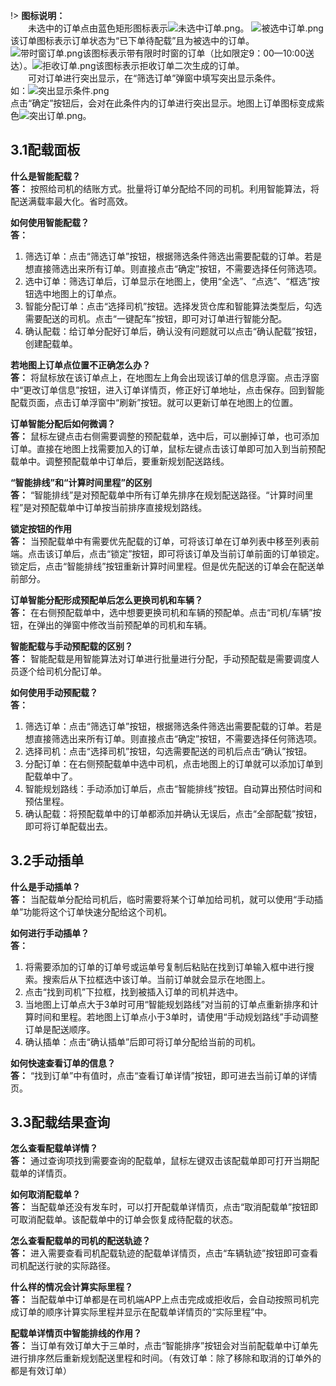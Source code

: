 <!--#### 3.1调度管理
1. 如何使用智能配载？  
答：  
&emsp;&emsp;A.筛选订单（点击“筛选订单”按钮，根据筛选条件筛选出订单。也可直接点击“确定“按钮，显示所有待配载的订单）-->
!> 
**图标说明：**  
&emsp;&emsp;未选中的订单点由蓝色矩形图标表示![未选中订单.png](https://i.loli.net/2019/03/25/5c9844125b6e8.png)。
![被选中订单.png](https://i.loli.net/2019/03/25/5c9844125d000.png)该订单图标表示订单状态为“已下单待配载”且为被选中的订单。![带时窗订单.png](https://i.loli.net/2019/03/25/5c98441260474.png)该图标表示带有限时时窗的订单（比如限定9：00—10:00送达）。![拒收订单.png](https://i.loli.net/2019/03/25/5c9844125e96d.png)该图标表示拒收订单二次生成的订单。  
&emsp;&emsp;可对订单进行突出显示，在“筛选订单”弹窗中填写突出显示条件。  
如：![突出显示条件.png](https://i.loli.net/2019/01/15/5c3d856ddce8e.png)  
点击“确定”按钮后，会对在此条件内的订单进行突出显示。地图上订单图标变成紫色![突出订单.png](https://i.loli.net/2019/03/25/5c98441261e57.png)。  
  
  ## 3.1配载面板
  **什么是智能配载？**  
  **答：** 按照给司机的结账方式。批量将订单分配给不同的司机。利用智能算法，将配送满载率最大化。省时高效。  
    
**如何使用智能配载？**  
**答：**   
1. 筛选订单：点击“筛选订单”按钮，根据筛选条件筛选出需要配载的订单。若是想直接筛选出来所有订单。则直接点击“确定”按钮，不需要选择任何筛选项。  
2. 选中订单：筛选订单后，订单显示在地图上，使用“全选”、“点选”、“框选”按钮选中地图上的订单点。  
3. 智能分配订单：点击“选择司机”按钮。选择发货仓库和智能算法类型后，勾选需要配送的司机。点击“一键配车”按钮，即可对订单进行智能分配。  
4. 确认配载：给订单分配好订单后，确认没有问题就可以点击“确认配载”按钮，创建配载单。  
  
**若地图上订单点位置不正确怎么办？**  
**答：** 将鼠标放在该订单点上，在地图左上角会出现该订单的信息浮窗。点击浮窗中“更改订单信息”按钮，进入订单详情页，修正好订单地址，点击保存。回到智能配载页面，点击订单浮窗中“刷新”按钮。就可以更新订单在地图上的位置。  
    
**订单智能分配后如何微调？**   
**答：** 鼠标左键点击右侧需要调整的预配载单，选中后，可以删掉订单，也可添加订单。直接在地图上找需要加入的订单，鼠标左键点击该订单即可加入到当前预配载单中。调整预配载单中订单后，要重新规划配送路线。  
  
**“智能排线”和“计算时间里程”的区别**  
**答：** “智能排线”是对预配载单中所有订单先排序在规划配送路径。“计算时间里程”是对预配载单中订单按当前排序直接规划路线。  
    
**锁定按钮的作用**  
**答：** 当预配载单中有需要优先配载的订单，可将该订单在订单列表中移至列表前端。点击该订单后，点击“锁定”按钮，即可将该订单及当前订单前面的订单锁定。锁定后，点击“智能排线”按钮重新计算时间里程。但是优先配送的订单会在配送单前部分。  
   
**订单智能分配形成预配单后怎么更换司机和车辆？**  
**答：** 在右侧预配载单中，选中想要更换司机和车辆的预配单。点击“司机/车辆”按钮，在弹出的弹窗中修改当前预配单的司机和车辆。  
  
**智能配载与手动预配载的区别？**  
**答：** 智能配载是用智能算法对订单进行批量进行分配，手动预配载是需要调度人员逐个给司机分配订单。  
  
**如何使用手动预配载？**  
**答：**  
1. 筛选订单：点击“筛选订单”按钮，根据筛选条件筛选出需要配载的订单。若是想直接筛选出来所有订单。则直接点击“确定”按钮，不需要选择任何筛选项。  
2. 选择司机：点击“选择司机”按钮，勾选需要配送的司机后点击“确认”按钮。  
3. 分配订单：在右侧预配载单中选中司机，点击地图上的订单就可以添加订单到配载单中了。 
4. 智能规划路线：手动添加订单后，点击“智能排线”按钮。自动算出预估时间和预估里程。
5. 确认配载：将预配载单中的订单都添加并确认无误后，点击“全部配载”按钮，即可将订单配载出去。  
 
## 3.2手动插单  
**什么是手动插单？**  
**答：** 当配载单分配给司机后，临时需要将某个订单加给司机，就可以使用“手动插单”功能将这个订单快速分配给这个司机。  
  
**如何进行手动插单？**  
**答：**  
1. 将需要添加的订单的订单号或运单号复制后粘贴在找到订单输入框中进行搜索。搜索后从下拉框选中该订单。当前订单就会显示在地图上。  
2. 点击“找到司机”下拉框，找到被插入订单的司机并选中。  
3. 当地图上订单点大于3单时可用“智能规划路线”对当前的订单点重新排序和计算时间和里程。若地图上订单点小于3单时，请使用“手动规划路线”手动调整订单是配送顺序。  
4. 确认插单：点击“确认插单”后即可将订单分配给当前的司机。  
  
**如何快速查看订单的信息？**  
**答：** “找到订单”中有值时，点击“查看订单详情”按钮，即可进去当前订单的详情页。  
## 3.3配载结果查询  
**怎么查看配载单详情？**  
**答：** 通过查询项找到需要查询的配载单，鼠标左键双击该配载单即可打开当期配载单的详情页。  
  
**如何取消配载单？**  
**答：** 当配载单还没有发车时，可以打开配载单详情页，点击“取消配载单”按钮即可取消配载单。该配载单中的订单会恢复成待配载的状态。  
  
**怎么查看配载单的司机的配送轨迹？**   
**答：** 进入需要查看司机配载轨迹的配载单详情页，点击“车辆轨迹”按钮即可查看司机配送行驶的实际路径。  
  
**什么样的情况会计算实际里程？**  
**答：** 当配载单中订单都是在司机端APP上点击完成或拒收后，会自动按照司机完成订单的顺序计算实际里程并显示在配载单详情页的“实际里程”中。  
  
**配载单详情页中智能排线的作用？**  
**答：** 当订单有效订单大于三单时，点击“智能排序”按钮会对当前配载单中订单先进行排序然后重新规划配送里程和时间。（有效订单：除了移除和取消的订单外的都是有效订单）  

















<!--&emsp;&emsp;对订单进行调度操作及对配载单进行管理。在新版本中，我们将智能配载和手动配载分成两个菜单，根据实际需要现在适合的配单方式。
## 3.1智能配载
&emsp;&emsp;打开智能配载页面，地图面板默认加载出禁行区。  
  
![智能配载.png](https://i.loli.net/2019/03/25/5c9844130bcb1.png)

**图标说明：**  
&emsp;&emsp;未选中的订单点由蓝色矩形图标表示![未选中订单.png](https://i.loli.net/2019/03/25/5c9844125b6e8.png)。
![被选中订单.png](https://i.loli.net/2019/03/25/5c9844125d000.png)该订单图标表示订单状态为“已下单待配载”且为被选中的订单。![带时窗订单.png](https://i.loli.net/2019/03/25/5c98441260474.png)该图标表示带有限时时窗的订单（比如限定9：00—10:00送达）。![拒收订单.png](https://i.loli.net/2019/03/25/5c9844125e96d.png)该图标表示拒收订单二次生成的订单。  
&emsp;&emsp;可对订单进行突出显示，在“筛选订单”弹窗中填写突出显示条件。  
如：![突出显示条件.png](https://i.loli.net/2019/01/15/5c3d856ddce8e.png)  
点击“确定”按钮后，会对在此条件内的订单进行突出显示。地图上订单图标变成紫色![突出订单.png](https://i.loli.net/2019/03/25/5c98441261e57.png)。  
智能配载操作步骤：
* **第一步：**筛选订单
点击“筛选订单”按钮，弹出筛选订单弹窗。

&emsp;&emsp;根据“要求送达时间”和“下单时间”将特定的订单筛选出来。也可以不选择筛选条件，直接点击“确定”按钮，在地图上显示所有状态为“已下单待配载”的订单。  

* **第二步：**选中订单
可以点击“全选”按钮，全选地图上订单点。，也可以点击“框选”按钮，在地图上画矩形进行选中订单。在使用“框选”按钮以后，该按钮将变为不可使用状态，若想再次使用，则要先点击“点选”按钮，此时“框选”按钮变为可使用状态。订单选中以后图标变为绿色。
* **第三步：**筛选司机
点击“筛选司机”按钮，进入选择司机弹窗。  
  
![智能选择司机.png](https://i.loli.net/2019/03/25/5c9844128dbaa.png)
“选择发货仓库”：从下拉框中选出发货仓库。当只有一个发货仓库时，会默认带出，不用下拉选择。    
“卸货时长”/“智能算法类型”：在账号开通时，就进行智能算法配置。选择司机弹窗打开时自动显示。“卸货时长”可进行适当修改，“智能算法类型”可从下拉框中更换算法类型。    
“选择可用司机”：勾选司机名称前单选框，选择要配载的司机。点击司机名称，出现下拉列表，展示所有可用司机名称，可以点击更换配载司机。  
“随机排序”：点击该按钮，对选择的司机随机排序。  
“一键配车”：点击即可对选择的司机进行配载。将订单分配以后生成预配载单，显示在右侧预览栏中。  
* **第四步：**智能排线  
&emsp;&emsp;点击预配单，选中当前订单分组，点击“智能排线”按钮，即可对当前分组进行智能规划最佳路线。  
&emsp;&emsp;当手动调整订单顺序后，请点击“计算时间里程”按钮或点击“重新计算时间里程”按钮，按照当前排序重现计算时间里程。  
&emsp;&emsp;若有紧急单需要排在前面，请将紧急单按照优先级往前排序。拍完后在订单列表中，选中最后一个紧急单，点击“锁定”按钮，这样选中的订单以及该订单上面的订单都被锁定了。再次“智能排线”后紧急单就会排在前面。

规划路线后，该按钮名称变为“查看全部分组”。点击后可查看其他分组。
* **第五步：**确认配载,确认配载有两种方式：

    * 规划路线后，点击“重新计算里程”按钮，将最新的配送里程和配送时间更新到预配单中。点击“确认配载”按钮，即可将当前预配单配载给司机。
    * 在一键配车生成预配单后，不规划路线，直接点击“确认配载”按钮，将所有预配单一起配载出去。
在确认配载之前，点击“清空重配”按钮，可将订单还原到初始状态。

## 3.2手动预配载
&emsp;&emsp;当打开手动预配载页面时，地图默认显示出设定的禁行区。
  
 ![手动预配载.png](https://i.loli.net/2019/03/25/5c9886838c2ef.png)
   
手动预配载操作步骤：
* 第一步：选择司机
点击“选择司机”按钮，弹出选择司机弹窗。勾选司机名称前单选框即可选中待配载的司机，可多选。点击司机名称，出现下拉列表，展示所有可用司机名称，可以点击更换配载司机。
  
![手动配载选择司机.png](https://i.loli.net/2019/03/25/5c9886832766a.png)
  
&emsp;&emsp;卸货时长和自动凑单类型会默认显示出来，但是可以手动更改合适的值。选择需要分配的司机，可以全选。点击确认按钮，生成预配载单，展示在右侧列表上。
  
![手动预配载配载单.png](https://i.loli.net/2019/03/25/5c98875e73060.png)
  
&emsp;&emsp;默认司机送货结束后返回仓库，此时预估时间和预估里程会加上回仓的时间和里程，可以点击“回仓”按钮，不规划出车辆回仓路线。
  
![禁行区.png](https://i.loli.net/2019/01/15/5c3db9dbe5090.png)鼠标放在此图标上，显示当前车辆能行驶的禁行区名称。
* 第二步：筛选订单
点击“筛选订单”按钮，弹出筛选订单弹窗，可根据筛选条件对订单进行筛选显示在地图上。也可直接点击“确定”按钮，显示所有状态为“已下单待配载”的订单点。可填写突出条件，对订单进行突出显示。
* 第三步：选中订单
点击“全选”按钮![全选.png](https://i.loli.net/2019/01/15/5c3db9dbe6916.png)，直接选中地图上所有订单。也可以点击“框选”按钮![框选.png](https://i.loli.net/2019/01/15/5c3db9dc15dfb.png)在地图上画矩形，框选订单点。
* 第四步：添加订单到预配载单中
在右侧预配载单列表中鼠标左键选中待分配订单的车辆，选中后，当前车辆能行驶的禁行区会在地图上以红色框显示出来。可以根据禁行区的范围，鼠标左键点击订单点将其添加到当前的车辆中。

点击“全部移除”按钮![全部移除.png](https://i.loli.net/2019/01/15/5c3db9dbe84d6.png)，可将当前车辆中的订单全部移除，也可以鼠标右键点击订单列表中的订单，移除订单。
* 第五步：规划路线
点击“智能排线” 按钮![智能排线.png](https://i.loli.net/2019/01/15/5c3dba3d48d8e.png)或点击“路径规划” 按钮![路径规划.png](https://i.loli.net/2019/01/15/5c3db9dc02f11.png)，即可对当前车辆进行规划路线。
* 第六步：全部配载
当订单分配完成后，点击“全部配载”按钮，即可将所有预配载单配载出去。
  
![手动预配载样稿.png](https://i.loli.net/2019/03/25/5c988683a2c71.png)
## 3.3手动插单
&emsp;&emsp;对状态是“已配载待发车”和“已发车”的配载单进行插入状态为“已下单待配载”的订单。
  
![手动插单.png](https://i.loli.net/2019/01/15/5c3db9dc6fc99.png)   
### 3.3.1手动插单页面控件功能
1. “找到订单”：点击输入框右侧的下拉框，选择待配载的订单。  
  
![找到订单.png](https://i.loli.net/2019/01/15/5c3dba3d5530b.png)  
  
每条选项中显示订单的基本信息：收货人、收货电话、订单号、运单号、收货地址。选中一条订单后，地图面板上展示该订单订单点。
2. “查看订单详情”：当找到订单输入框中有值时，“查看订单详情”按钮才能使用。订单按钮即可如当前订单的详情页。
3. “找到司机”：点击输入框右侧下拉框，下拉框中选项包括的是状态为“已配载待发车”和“已发车”的配载单。每条选项中显示订单的基本信息：配送司机、配送车辆、当前车辆上配载单单号。选中一条配载单后，在地图显示当前配载单中订单的配载路线
4. “总件数”、“总体积”、“总重量”：当“找到订单”中有值时：显示当前订单的件数、体积、重量。当“找到司机”中有值时：显示当前配载单的件数、体积、重量。当两者都有值时，是两者数值相加。
5. “预估时间”、“预估里程”：展示当前配载单的配载时间和配载里程。
6. “手动规划路线”：选好订单和待插单的司机后，点击“手动插单”按钮进入订单列表页，手动拖动订单，可调整订单配送顺序。带插入的订单默认在列表最后，加黄色底色。
  
![手动排线.png](https://i.loli.net/2019/01/15/5c3db9dc4fb2f.png)  
  
点击“保存”按钮，地图面板即可显示调整后的配载路线。
7. “智能规划路线”：点击智能规划路线即可从新规划当前所有订单的配送顺序和路线。
    
![智能规划路线.png](https://i.loli.net/2019/01/15/5c3dba3d83acb.png)  
    1. “确认插单”：点击“确认插单”按钮，即可将修改规划好的配载单提交保存。并推送消息提醒司机。
    2. “清空重做”：点击“清空重做”按钮，即可清除当前页面的数据。

## 3.4配载结果查询
&emsp;&emsp;对配载单的同意管理和记录。
  
![配载单列表.png](https://i.loli.net/2019/01/15/5c3db9dc518b9.png)
### 3.4.1查询项
&emsp;&emsp;填入查询项，点击“查询”按钮即可按照查询项查配载单。可多个查询项组合查询，但“配载时间”和“完成时间”不可组合一起查询配载单。点击“清空”按钮即可清除查询项中内容，同时刷新页面。恢复到初始状态。
1. “司机”：点击输入框右侧三角下拉按钮弹出下拉框，显示所有该商户下在职的司机。可点击选择要查询的司机，也可手动输入司机姓名，支持智能检索。
2. “司机电话”：手动输入司机联系方式，仅限精确查询。
3. “车辆”：下拉框中显示所有该商户下状态为“空闲中”、“已配载”、“任务中”、“维修中”的车辆车牌号。可手动输入，支持智能检索。
4. “配载单号”：手动输入配载单号进行查询，仅限精确查询。
5. “配载状态”：可查询出状态为：“已配载待发车”、“已发车”、“已完成”、“已取消”的配载单。可从下拉框中选择配载单状态，也可以手动输入。
6. “运单号”：手动输入运单号，仅限精确查询。
7.  “订单号”：手动输入订单号，仅限精确查询。
8. “配载日期”：点击输入框右侧日期按钮，选择待查询的配载日期。
9. “完成时间”：点击输入框右侧日期按钮，选择待查询的完成日期。
### 3.4.2列表项

&emsp;&emsp;配载明细列表中展示已生成的配载单的基础信息：司机、司机电话、车牌、配载单号、配载状态、运单数（当前配载单中包含的运单的数量）、调度人、配载时间、完成时间。此列表与查询项相配合。
### 3.4.3配载单详情页
![配载结果查询详情页新图.png](https://i.loli.net/2019/01/24/5c497e7253829.png)    

&emsp;&emsp;配载单详情页中展示配载单的基本信息，各式费用，配载信息，订单列表。
1. 订单列表：展示配载单中所有订单。向右移动滚动条查看更多订单信息。  
“移出”：点击 “移出”按钮，将当前订单从该配载单中移出，移出的订单默认移到列表最后。  
“运单号”：点击“运单号”，进入当前订单的详情页。    
“智能排线”：当订单列表中订单数量多于三单且订单状态不是移除或取消时，可以点击“智能排线”对订单列表中订单进行重新排序和规划路线。若是想微调订单配送顺序，可以在手动微调后，点击“智能排线”，重新规划路线。上方配载信息中的预估里程和预估时间会进行相应的更新。
2. “取消配载单”：点击“取消配载单” 按钮，取消当前配载单中所有订单，订单状态更为“已下单待配载”，当前配载单状态更为“已取消”。
3. “车辆轨迹”：点击“车辆轨迹”按钮，进入地图面板，显示当前配载单的实时配载轨迹。
4.打印配载单：点击“打印或下载配载明细表”按钮，显示配单明细表。可以根据需要打印或下载。点击“打印大配单”或“打印小配单”，展示配单明细表。可打印出用拣货和送货。

5. “时间节点表”：点击“时间节点表”按钮，弹出时间节点表弹窗，表中记录当前配载单中的每个时间节点。

6. “修改记录表”：点击“修改记录表”按钮，弹出修改记录表弹窗，表中展示对当前配载单修改内容。-->

